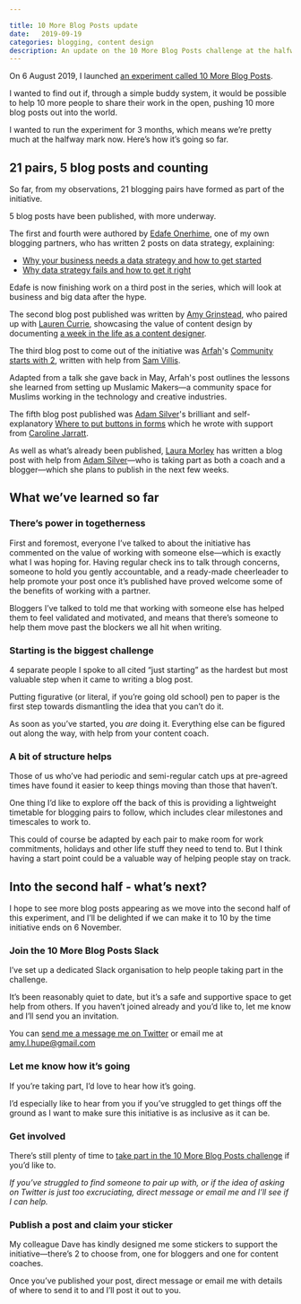 ```yaml
---

title: 10 More Blog Posts update
date:   2019-09-19 
categories: blogging, content design
description: An update on the 10 More Blog Posts challenge at the halfway mark. 
---
```



On 6 August 2019, I launched [an experiment called 10 More Blog Posts](https://amyhupe.co.uk/articles/lets-write-more-blog-posts-an-experiment/).

I wanted to find out if, through a simple buddy system, it would be possible to help 10 more people to share their work in the open, pushing 10 more blog posts out into the world.

I wanted to run the experiment for 3 months, which means we’re pretty much at the halfway mark now. Here’s how it’s going so far.

## 21 pairs, 5 blog posts and counting

So far, from my observations, 21 blogging pairs have formed as part of the initiative.

5 blog posts have been published, with more underway.

The first and fourth were authored by [Edafe Onerhime](https://twitter.com/ekoner), one of my own blogging partners, who has written 2 posts on data strategy, explaining:

- [Why your business needs a data strategy and how to get started](https://www.linkedin.com/pulse/why-your-business-needs-data-strategy-how-get-started-edafe-onerhime/)
- [Why data strategy fails and how to get it right](https://www.linkedin.com/pulse/why-data-strategy-fails-how-you-can-get-right-edafe-onerhime/)

Edafe is now finishing work on a third post in the series, which will look at business and big data after the hype.

The second blog post published was written by [Amy Grinstead](https://twitter.com/sliceofsunny), who paired up with [Lauren Currie](https://twitter.com/Redjotter), showcasing the value of content design by documenting [a week in the life as a content designer](https://medium.com/@sliceofsunny/a-week-in-the-life-of-a-content-designer-2943793b5e2c).

The third blog post to come out of the initiative was [Arfah](https://twitter.com/Arf_22)'s [Community starts with 2](https://medium.com/@arf_22/community-starts-with-two-3525ee5e084b), written with help from [Sam Villis](https://twitter.com/stamanfar). 

Adapted from a talk she gave back in May, Arfah's post outlines the lessons she learned from setting up Muslamic Makers—a community space for Muslims working in the technology and creative industries.

The fifth blog post published was [Adam Silver](https://twitter.com/adambsilver)'s brilliant and self-explanatory [Where to put buttons in forms](https://adamsilver.io/articles/where-to-put-buttons-in-forms/) which he wrote with support from [Caroline Jarratt](https://twitter.com/cjforms).

As well as what’s already been published, [Laura Morley](https://twitter.com/morley_laura) has written a blog post with help from [Adam Silver](https://twitter.com/adambsilver)—who is taking part as both a coach and a blogger—which she plans to publish in the next few weeks. 

## What we’ve learned so far

### There’s power in togetherness

First and foremost, everyone I’ve talked to about the initiative has commented on the value of working with someone else—which is exactly what I was hoping for.
Having regular check ins to talk through concerns, someone to hold you gently accountable, and a ready-made cheerleader to help promote your post once it’s published have proved welcome some of the benefits of working with a partner.

Bloggers I’ve talked to told me that working with someone else has helped them to feel validated and motivated, and means that there’s someone to help them move past the blockers we all hit when writing. 

### Starting is the biggest challenge

4 separate people I spoke to all cited “just starting” as the hardest but most valuable step when it came to writing a blog post. 

Putting figurative (or literal, if you’re going old school) pen to paper is the first step towards dismantling the idea that you can’t do it. 

As soon as you’ve started, you _are_ doing it. Everything else can be figured out along the way, with help from your content coach. 

### A bit of structure helps

Those of us who’ve had periodic and semi-regular catch ups at pre-agreed times have found it easier to keep things moving than those that haven’t.

One thing I’d like to explore off the back of this is providing a lightweight timetable for blogging pairs to follow, which includes clear milestones and timescales to work to. 

This could of course be adapted by each pair to make room for work commitments, holidays and other life stuff they need to tend to. But I think having a start point could be a valuable way of helping people stay on track.

## Into the second half - what’s next?

I hope to see more blog posts appearing as we move into the second half of this experiment, and I’ll be delighted if we can make it to 10 by the time initiative ends on 6 November.

### Join the 10 More Blog Posts Slack

I’ve set up a dedicated Slack organisation to help people taking part in the challenge. 

It’s been reasonably quiet to date, but it’s a safe and supportive space to get help from others. If you haven’t joined already and you’d like to, let me know and I’ll send you an invitation. 

You can [send me a message me on Twitter](https://twitter.com/Amy_Hupe) or email me at amy.l.hupe@gmail.com

### Let me know how it’s going

If you’re taking part, I’d love to hear how it’s going.

 I’d especially like to hear from you if you’ve struggled to get things off the ground as I want to make sure this initiative is as inclusive as it can be.

### Get involved 

There’s still plenty of time to [take part in the 10 More Blog Posts challenge](https://amyhupe.co.uk/articles/lets-write-more-blog-posts-an-experiment/) if you’d like to. 

_If you’ve struggled to find someone to pair up with, or if the idea of asking on Twitter is just too excruciating, direct message or email me and I’ll see if I can help._

### Publish a post and claim your sticker

My colleague Dave has kindly designed me some stickers to support the initiative—there’s 2 to choose from, one for bloggers and one for content coaches. 

Once you’ve published your post, direct message or email me with details of where to send it to and I’ll post it out to you. 

